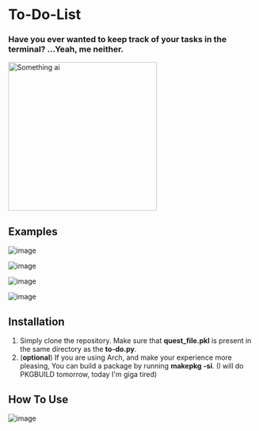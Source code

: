 # To-Do-List

### Have you ever wanted to keep track of your tasks in the terminal? ...Yeah, me neither.

<img src="https://github.com/user-attachments/assets/7e53124d-b362-4fad-af00-ad03633d0ef6" alt="Something ai" width=300px>

## Examples
![image](https://github.com/user-attachments/assets/1dbca0a6-ca57-4292-931d-89f486a69530)

![image](https://github.com/user-attachments/assets/01fb6072-f073-44ce-991e-4b545a8ca14d)

![image](https://github.com/user-attachments/assets/ea944eb9-1b08-41e7-a02e-cd64421724a8)

![image](https://github.com/user-attachments/assets/fdb7c8ee-8000-47b5-9e8a-f1d08badd5b9)

## Installation
1. Simply clone the repository. Make sure that __quest_file.pkl__ is present in the same directory as the __to-do.py__.
2. (__optional__) If you are using Arch, and make your experience more pleasing, You can build a package by running __makepkg -si__.
(I will do PKGBUILD tomorrow, today I'm giga tired)

## How To Use
![image](https://github.com/user-attachments/assets/c03bd830-9505-4384-9211-5acce36db9b9)

